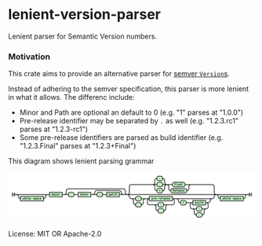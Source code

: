# lenient-version-parser

Lenient parser for Semantic Version numbers.

### Motivation

This crate aims to provide an alternative parser for [semver `Version`s](https://crates.io/crates/semver).

Instead of adhering to the semver specification, this parser is more lenient in what it allows.
The differenc include:

- Minor and Path are optional an default to 0 (e.g. "1" parses at "1.0.0")
- Pre-release identifier may be separated by `.` as well (e.g. "1.2.3.rc1" parses at "1.2.3-rc1")
- Some pre-release identifiers are parsed as build identifier (e.g. "1.2.3.Final" parses at "1.2.3+Final")

This diagram shows lenient parsing grammar

![doc/railroad.svg](./doc/railroad.svg)

License: MIT OR Apache-2.0

